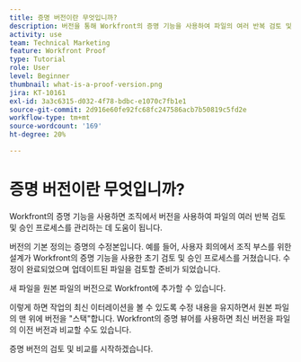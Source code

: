 ```yaml
---
title: 증명 버전이란 무엇입니까?
description: 버전을 통해 Workfront의 증명 기능을 사용하여 파일의 여러 반복 검토 및 승인 프로세스를 관리하는 방법을 살펴볼 수 있습니다.
activity: use
team: Technical Marketing
feature: Workfront Proof
type: Tutorial
role: User
level: Beginner
thumbnail: what-is-a-proof-version.png
jira: KT-10161
exl-id: 3a3c6315-d032-4f78-bdbc-e1070c7fb1e1
source-git-commit: 2d916e60fe92fc68fc247586acb7b50819c5fd2e
workflow-type: tm+mt
source-wordcount: '169'
ht-degree: 20%

---
```


# 증명 버전이란 무엇입니까?

Workfront의 증명 기능을 사용하면 조직에서 버전을 사용하여 파일의 여러 반복 검토 및 승인 프로세스를 관리하는 데 도움이 됩니다.

버전의 기본 정의는 증명의 수정본입니다. 예를 들어, 사용자 회의에서 조직 부스를 위한 설계가 Workfront의 증명 기능을 사용한 초기 검토 및 승인 프로세스를 거쳤습니다. 수정이 완료되었으며 업데이트된 파일을 검토할 준비가 되었습니다.

새 파일을 원본 파일의 버전으로 Workfront에 추가할 수 있습니다.

이렇게 하면 작업의 최신 이터레이션을 볼 수 있도록 수정 내용을 유지하면서 원본 파일의 맨 위에 버전을 &quot;스택&quot;합니다. Workfront의 증명 뷰어를 사용하면 최신 버전을 파일의 이전 버전과 비교할 수도 있습니다.

증명 버전의 검토 및 비교를 시작하겠습니다.
